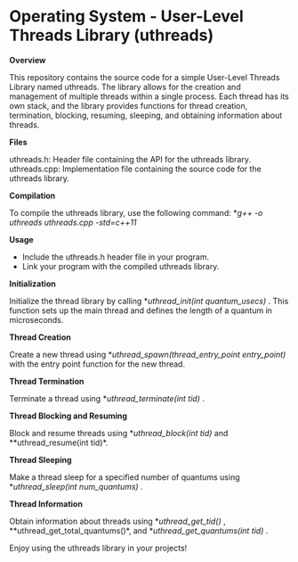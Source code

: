# Operating System -  User-Level Threads Library (uthreads)
**Overview**

This repository contains the source code for a simple User-Level Threads Library named uthreads. The library allows for the creation and management of multiple threads within a single process. Each thread has its own stack, and the library provides functions for thread creation, termination, blocking, resuming, sleeping, and obtaining information about threads.

**Files**

uthreads.h: Header file containing the API for the uthreads library.
uthreads.cpp: Implementation file containing the source code for the uthreads library.

**Compilation**

To compile the uthreads library, use the following command:
**g++ -o uthreads uthreads.cpp -std=c++11*

**Usage**

- Include the uthreads.h header file in your program.
- Link your program with the compiled uthreads library.

**Initialization**

Initialize the thread library by calling **uthread_init(int quantum_usecs)* . This function sets up the main thread and defines the length of a quantum in microseconds.

**Thread Creation**

Create a new thread using **uthread_spawn(thread_entry_point entry_point)* with the entry point function for the new thread.

**Thread Termination**

Terminate a thread using **uthread_terminate(int tid)* .

**Thread Blocking and Resuming**

Block and resume threads using **uthread_block(int tid)* and **uthread_resume(int tid)*.

**Thread Sleeping**

Make a thread sleep for a specified number of quantums using **uthread_sleep(int num_quantums)* .

**Thread Information**

Obtain information about threads using **uthread_get_tid()* , **uthread_get_total_quantums()*, and **uthread_get_quantums(int tid)* .

Enjoy using the uthreads library in your projects!

